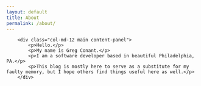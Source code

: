 ```yaml
---
layout: default
title: About
permalink: /about/
---
```


<div class="container-fluid index">
    <div class="row">

        <div class="col-md-12 main content-panel">
            <p>Hello.</p>
            <p>My name is Greg Conant.</p>
            <p>I am a software developer based in beautiful Philadelphia, PA.</p>
            <p>This blog is mostly here to serve as a substitute for my faulty memory, but I hope others find things useful here as well.</p>
        </div>
  </div>
</div>